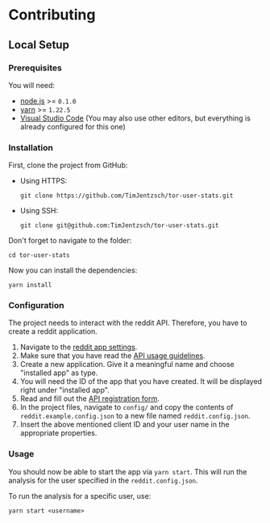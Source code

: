 # Contributing

## Local Setup

### Prerequisites

You will need:

- [node.js](https://nodejs.org/en/download/) >= `0.1.0`
- [yarn](https://yarnpkg.com/getting-started/install/) >= `1.22.5`
- [Visual Studio Code](https://code.visualstudio.com/Download) (You may also use other editors, but everything is already configured for this one)

### Installation

First, clone the project from GitHub:

- Using HTTPS:

  ```
  git clone https://github.com/TimJentzsch/tor-user-stats.git
  ```

- Using SSH:

  ```
  git clone git@github.com:TimJentzsch/tor-user-stats.git
  ```

Don't forget to navigate to the folder:

```
cd tor-user-stats
```

Now you can install the dependencies:

```
yarn install
```

### Configuration

The project needs to interact with the reddit API. Therefore, you have to create a reddit application.

1. Navigate to the [reddit app settings](https://www.reddit.com/prefs/apps).
2. Make sure that you have read the [API usage guidelines](https://www.reddit.com/wiki/api).
3. Create a new application. Give it a meaningful name and choose "installed app" as type.
4. You will need the ID of the app that you have created. It will be displayed right under "installed app".
5. Read and fill out the [API registration form](https://docs.google.com/a/reddit.com/forms/d/1ao_gme8e_xfZ41q4QymFqg5HD29HggOD8I9-MFTG7So/viewform).
6. In the project files, navigate to `config/` and copy the contents of `reddit.example.config.json` to a new file named `reddit.config.json`.
7. Insert the above mentioned client ID and your user name in the appropriate properties.

### Usage

You should now be able to start the app via `yarn start`. This will run the analysis for the user specified in the `reddit.config.json`.

To run the analysis for a specific user, use:

```
yarn start <username>
```

